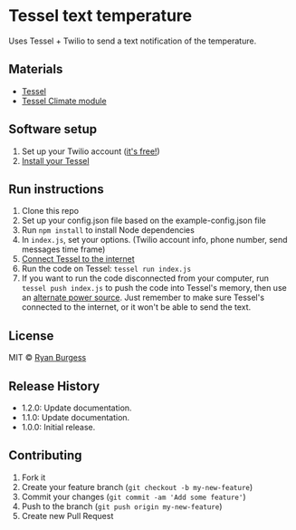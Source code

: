 Tessel text temperature
================

Uses Tessel + Twilio to send a text notification of the temperature.

## Materials

* [Tessel](//tessel.io)
* [Tessel Climate module](https://tessel.io/modules#module-climate)

## Software setup

1. Set up your Twilio account ([it's free!](https://www.twilio.com/try-twilio))
1. [Install your Tessel](start.tessel.io)

## Run instructions

1. Clone this repo
1. Set up your config.json file based on the example-config.json file
1. Run `npm install` to install Node dependencies
1. In `index.js`, set your options. (Twilio account info, phone number, send messages time frame)
1. [Connect Tessel to the internet](http://start.tessel.io/wifi)
1. Run the code on Tessel: `tessel run index.js`
1. If you want to run the code disconnected from your computer, run `tessel push index.js` to push the code into Tessel's memory, then use an [alternate power source](https://tessel.io/docs/untethered). Just remember to make sure Tessel's connected to the internet, or it won't be able to send the text.

## License

MIT © [Ryan Burgess](http://ryanburgess.com)

## Release History
* 1.2.0: Update documentation.
* 1.1.0: Update documentation.
* 1.0.0: Initial release.

## Contributing

1. Fork it
2. Create your feature branch (`git checkout -b my-new-feature`)
3. Commit your changes (`git commit -am 'Add some feature'`)
4. Push to the branch (`git push origin my-new-feature`)
5. Create new Pull Request